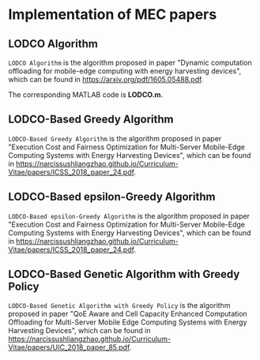 # Implementation of MEC papers

## LODCO Algorithm

`LODCO Algorithm` is the algorithm proposed in paper "Dynamic computation offloading for mobile-edge computing with energy harvesting devices", which can be found in https://arxiv.org/pdf/1605.05488.pdf.

The corresponding MATLAB code is **LODCO.m**.


## LODCO-Based Greedy Algorithm

`LODCO-Based Greedy Algorithm` is the algorithm proposed in paper "Execution Cost and Fairness Optimization for Multi-Server Mobile-Edge Computing Systems with Energy Harvesting Devices", which can be found in https://narcissushliangzhao.github.io/Curriculum-Vitae/papers/ICSS_2018_paper_24.pdf.


## LODCO-Based epsilon-Greedy Algorithm

`LODCO-Based epsilon-Greedy Algorithm` is the algorithm proposed in paper "Execution Cost and Fairness Optimization for Multi-Server Mobile-Edge Computing Systems with Energy Harvesting Devices", which can be found in https://narcissushliangzhao.github.io/Curriculum-Vitae/papers/ICSS_2018_paper_24.pdf.


## LODCO-Based Genetic Algorithm with Greedy Policy

`LODCO-Based Genetic Algorithm with Greedy Policy` is the algorithm proposed in paper "QoE Aware and Cell Capacity Enhanced Computation Offloading for Multi-Server Mobile Edge Computing Systems with Energy Harvesting Devices", which can be found in https://narcissushliangzhao.github.io/Curriculum-Vitae/papers/UIC_2018_paper_85.pdf.